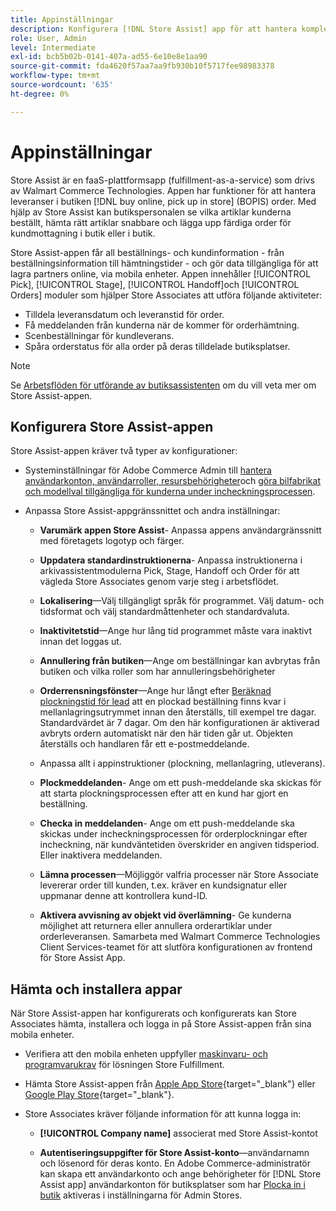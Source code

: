 ```yaml
---
title: Appinställningar
description: Konfigurera [!DNL Store Assist] app för att hantera kompletta arbetsflöden och processer för att köpa online, och hämta in butiksbeställningar.
role: User, Admin
level: Intermediate
exl-id: bcb5b02b-0141-407a-ad55-6e10e8e1aa90
source-git-commit: fda4620f57aa7aa9fb930b10f5717fee98983378
workflow-type: tm+mt
source-wordcount: '635'
ht-degree: 0%

---
```


# Appinställningar

Store Assist är en faaS-plattformsapp (fulfillment-as-a-service) som drivs av Walmart Commerce Technologies. Appen har funktioner för att hantera leveranser i butiken [!DNL buy online, pick up in store] (BOPIS) order. Med hjälp av Store Assist kan butikspersonalen se vilka artiklar kunderna beställt, hämta rätt artiklar snabbare och lägga upp färdiga order för kundmottagning i butik eller i butik.

Store Assist-appen får all beställnings- och kundinformation - från beställningsinformation till hämtningstider - och gör data tillgängliga för att lagra partners online, via mobila enheter. Appen innehåller [!UICONTROL Pick], [!UICONTROL Stage], [!UICONTROL Handoff]och [!UICONTROL Orders] moduler som hjälper Store Associates att utföra följande aktiviteter:

- Tilldela leveransdatum och leveranstid för order.
- Få meddelanden från kunderna när de kommer för orderhämtning.
- Scenbeställningar för kundleverans.
- Spåra orderstatus för alla order på deras tilldelade butiksplatser.

>[!NOTE]
>
>Se [Arbetsflöden för utförande av butiksassistenten](store-assist-modules.md) om du vill veta mer om Store Assist-appen.

## Konfigurera Store Assist-appen

Store Assist-appen kräver två typer av konfigurationer:

- Systeminställningar för Adobe Commerce Admin till [hantera användarkonton, användarroller, resursbehörigheter](user-setup.md)och [göra bilfabrikat och modellval tillgängliga för kunderna under incheckningsprocessen](check-in-experience-setup.md).

- Anpassa Store Assist-appgränssnittet och andra inställningar:

   - **Varumärk appen Store Assist**- Anpassa appens användargränssnitt med företagets logotyp och färger.

   - **Uppdatera standardinstruktionerna**- Anpassa instruktionerna i arkivassistentmodulerna Pick, Stage, Handoff och Order för att vägleda Store Associates genom varje steg i arbetsflödet.

   - **Lokalisering**—Välj tillgängligt språk för programmet. Välj datum- och tidsformat och välj standardmåttenheter och standardvaluta.

   - **Inaktivitetstid**—Ange hur lång tid programmet måste vara inaktivt innan det loggas ut.

   - **Annullering från butiken**—Ange om beställningar kan avbrytas från butiken och vilka roller som har annulleringsbehörigheter

   - **Orderrensningsfönster**—Ange hur långt efter [Beräknad plockningstid för lead](enable-general.md#delivery-method-title-configuration) att en plockad beställning finns kvar i mellanlagringsutrymmet innan den återställs, till exempel tre dagar. Standardvärdet är 7 dagar. Om den här konfigurationen är aktiverad avbryts ordern automatiskt när den här tiden går ut. Objekten återställs och handlaren får ett e-postmeddelande.

   - Anpassa allt i appinstruktioner (plockning, mellanlagring, utleverans).

   - **Plockmeddelanden**- Ange om ett push-meddelande ska skickas för att starta plockningsprocessen efter att en kund har gjort en beställning.

   - **Checka in meddelanden**- Ange om ett push-meddelande ska skickas under incheckningsprocessen för orderplockningar efter incheckning, när kundväntetiden överskrider en angiven tidsperiod. Eller inaktivera meddelanden.

   - **Lämna processen**—Möjliggör valfria processer när Store Associate levererar order till kunden, t.ex. kräver en kundsignatur eller uppmanar denne att kontrollera kund-ID.

   - **Aktivera avvisning av objekt vid överlämning**- Ge kunderna möjlighet att returnera eller annullera orderartiklar under orderleveransen.
   Samarbeta med Walmart Commerce Technologies Client Services-teamet för att slutföra konfigurationen av frontend för Store Assist App.

## Hämta och installera appar

När Store Assist-appen har konfigurerats och konfigurerats kan Store Associates hämta, installera och logga in på Store Assist-appen från sina mobila enheter.

- Verifiera att den mobila enheten uppfyller [maskinvaru- och programvarukrav](solution-requirements.md#store-assist-app-requirements) för lösningen Store Fulfillment.

- Hämta Store Assist-appen från [Apple App Store](https://apps.apple.com/us/app/store-assist-by-walmart/id1609281539){target=&quot;_blank&quot;} eller [Google Play Store](https://play.google.com/store/apps/details?id=com.walmart.faas.storeassist){target=&quot;_blank&quot;}.

- Store Associates kräver följande information för att kunna logga in:

   - **[!UICONTROL Company name]** associerat med Store Assist-kontot

   - **Autentiseringsuppgifter för Store Assist-konto**—användarnamn och lösenord för deras konto.
   En Adobe Commerce-administratör kan skapa ett användarkonto och ange behörigheter för [!DNL Store Assist app] användarkonton för butiksplatser som har [Plocka in i butik](merchant-store-configuration.md#pickup-location-configuration) aktiveras i inställningarna för Admin Stores.
